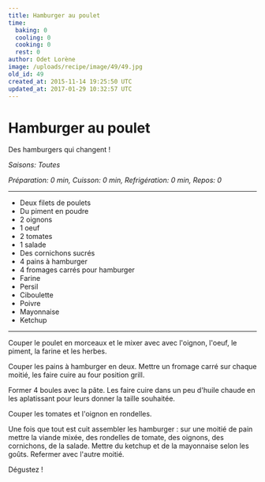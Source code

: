 ```yaml
---
title: Hamburger au poulet
time:
  baking: 0
  cooling: 0
  cooking: 0
  rest: 0
author: Odet Lorène
image: /uploads/recipe/image/49/49.jpg
old_id: 49
created_at: 2015-11-14 19:25:50 UTC
updated_at: 2017-01-29 10:32:57 UTC
---
```


# Hamburger au poulet

Des hamburgers qui changent !

_Saisons: Toutes_

_Préparation: 0 min, Cuisson: 0 min, Refrigération: 0 min, Repos: 0_

---

- Deux filets de poulets
- Du piment en poudre
- 2 oignons
- 1 oeuf
- 2 tomates
- 1 salade
- Des cornichons sucrés
- 4 pains à hamburger
- 4 fromages carrés pour hamburger
- Farine
- Persil
- Ciboulette
- Poivre
- Mayonnaise
- Ketchup

---

Couper le poulet en morceaux et le mixer avec avec l'oignon, l'oeuf, le piment, la farine et les herbes.

Couper les pains à hamburger en deux. Mettre un fromage carré sur chaque moitié, les faire cuire au four position grill.

Former 4 boules avec la pâte. Les faire cuire dans un peu d'huile chaude en les aplatissant pour leurs donner la taille souhaitée.

Couper les tomates et l'oignon en rondelles.

Une fois que tout est cuit assembler les hamburger : sur une moitié de pain mettre la viande mixée, des rondelles de tomate, des oignons, des cornichons, de la salade. Mettre du ketchup et de la mayonnaise selon les goûts. Refermer avec l'autre moitié.

Dégustez !
